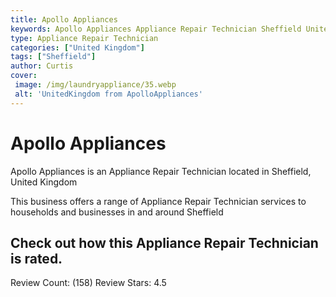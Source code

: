 ```yaml
---
title: Apollo Appliances
keywords: Apollo Appliances Appliance Repair Technician Sheffield United Kingdom 
type: Appliance Repair Technician 
categories: ["United Kingdom"]
tags: ["Sheffield"]
author: Curtis
cover:
 image: /img/laundryappliance/35.webp
 alt: 'UnitedKingdom from ApolloAppliances'
---
```


# Apollo Appliances
Apollo Appliances is an Appliance Repair Technician located in Sheffield, United Kingdom

This business offers a range of Appliance Repair Technician services to households and businesses in and around Sheffield

## Check out how this Appliance Repair Technician is rated.
Review Count: (158)
Review Stars: 4.5
